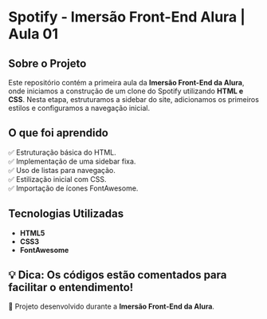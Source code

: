 # Spotify - Imersão Front-End Alura | Aula 01

## Sobre o Projeto

Este repositório contém a primeira aula da **Imersão Front-End da Alura**, onde iniciamos a construção de um clone do Spotify utilizando **HTML e CSS**. Nesta etapa, estruturamos a sidebar do site, adicionamos os primeiros estilos e configuramos a navegação inicial.

## O que foi aprendido

✅ Estruturação básica do HTML.  
✅ Implementação de uma sidebar fixa.  
✅ Uso de listas para navegação.  
✅ Estilização inicial com CSS.  
✅ Importação de ícones FontAwesome.  

## Tecnologias Utilizadas

- **HTML5**
- **CSS3**
- **FontAwesome**

💡 **Dica:** Os códigos estão comentados para facilitar o entendimento!
---
🚀 Projeto desenvolvido durante a **Imersão Front-End da Alura**.

